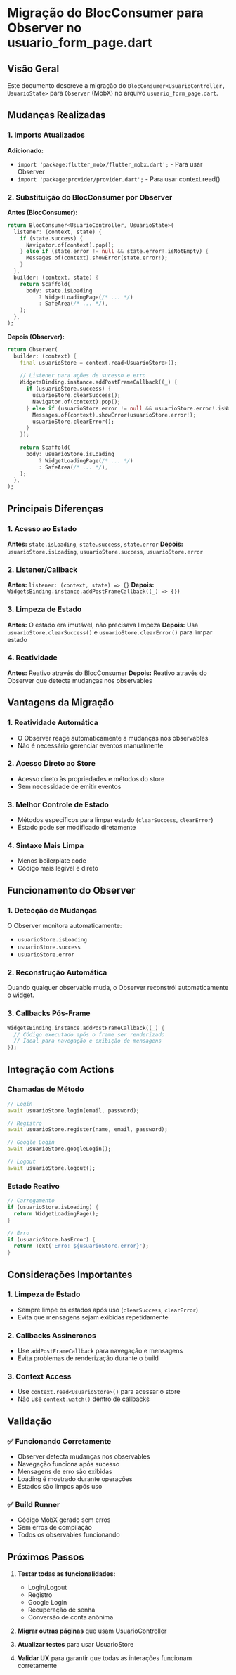 # Migração do BlocConsumer para Observer no usuario_form_page.dart

## Visão Geral
Este documento descreve a migração do `BlocConsumer<UsuarioController, UsuarioState>` para `Observer` (MobX) no arquivo `usuario_form_page.dart`.

## Mudanças Realizadas

### 1. Imports Atualizados
**Adicionado:**
- `import 'package:flutter_mobx/flutter_mobx.dart';` - Para usar Observer
- `import 'package:provider/provider.dart';` - Para usar context.read<UsuarioStore>()

### 2. Substituição do BlocConsumer por Observer

**Antes (BlocConsumer):**
```dart
return BlocConsumer<UsuarioController, UsuarioState>(
  listener: (context, state) {
    if (state.success) {
      Navigator.of(context).pop();
    } else if (state.error != null && state.error!.isNotEmpty) {
      Messages.of(context).showError(state.error!);
    }
  },
  builder: (context, state) {
    return Scaffold(
      body: state.isLoading
          ? WidgetLoadingPage(/* ... */)
          : SafeArea(/* ... */),
    );
  },
);
```

**Depois (Observer):**
```dart
return Observer(
  builder: (context) {
    final usuarioStore = context.read<UsuarioStore>();
    
    // Listener para ações de sucesso e erro
    WidgetsBinding.instance.addPostFrameCallback((_) {
      if (usuarioStore.success) {
        usuarioStore.clearSuccess();
        Navigator.of(context).pop();
      } else if (usuarioStore.error != null && usuarioStore.error!.isNotEmpty) {
        Messages.of(context).showError(usuarioStore.error!);
        usuarioStore.clearError();
      }
    });
    
    return Scaffold(
      body: usuarioStore.isLoading
          ? WidgetLoadingPage(/* ... */)
          : SafeArea(/* ... */),
    );
  },
);
```

## Principais Diferenças

### 1. Acesso ao Estado
**Antes:** `state.isLoading`, `state.success`, `state.error`
**Depois:** `usuarioStore.isLoading`, `usuarioStore.success`, `usuarioStore.error`

### 2. Listener/Callback
**Antes:** `listener: (context, state) => {}`
**Depois:** `WidgetsBinding.instance.addPostFrameCallback((_) => {})`

### 3. Limpeza de Estado
**Antes:** O estado era imutável, não precisava limpeza
**Depois:** Usa `usuarioStore.clearSuccess()` e `usuarioStore.clearError()` para limpar estado

### 4. Reatividade
**Antes:** Reativo através do BlocConsumer
**Depois:** Reativo através do Observer que detecta mudanças nos observables

## Vantagens da Migração

### 1. **Reatividade Automática**
- O Observer reage automaticamente a mudanças nos observables
- Não é necessário gerenciar eventos manualmente

### 2. **Acesso Direto ao Store**
- Acesso direto às propriedades e métodos do store
- Sem necessidade de emitir eventos

### 3. **Melhor Controle de Estado**
- Métodos específicos para limpar estado (`clearSuccess`, `clearError`)
- Estado pode ser modificado diretamente

### 4. **Sintaxe Mais Limpa**
- Menos boilerplate code
- Código mais legível e direto

## Funcionamento do Observer

### 1. **Detecção de Mudanças**
O Observer monitora automaticamente:
- `usuarioStore.isLoading`
- `usuarioStore.success`
- `usuarioStore.error`

### 2. **Reconstrução Automática**
Quando qualquer observable muda, o Observer reconstrói automaticamente o widget.

### 3. **Callbacks Pós-Frame**
```dart
WidgetsBinding.instance.addPostFrameCallback((_) {
  // Código executado após o frame ser renderizado
  // Ideal para navegação e exibição de mensagens
});
```

## Integração com Actions

### Chamadas de Método
```dart
// Login
await usuarioStore.login(email, password);

// Registro
await usuarioStore.register(name, email, password);

// Google Login
await usuarioStore.googleLogin();

// Logout
await usuarioStore.logout();
```

### Estado Reativo
```dart
// Carregamento
if (usuarioStore.isLoading) {
  return WidgetLoadingPage();
}

// Erro
if (usuarioStore.hasError) {
  return Text('Erro: ${usuarioStore.error}');
}
```

## Considerações Importantes

### 1. **Limpeza de Estado**
- Sempre limpe os estados após uso (`clearSuccess`, `clearError`)
- Evita que mensagens sejam exibidas repetidamente

### 2. **Callbacks Assíncronos**
- Use `addPostFrameCallback` para navegação e mensagens
- Evita problemas de renderização durante o build

### 3. **Context Access**
- Use `context.read<UsuarioStore>()` para acessar o store
- Não use `context.watch()` dentro de callbacks

## Validação

### ✅ Funcionando Corretamente
- Observer detecta mudanças nos observables
- Navegação funciona após sucesso
- Mensagens de erro são exibidas
- Loading é mostrado durante operações
- Estados são limpos após uso

### ✅ Build Runner
- Código MobX gerado sem erros
- Sem erros de compilação
- Todos os observables funcionando

## Próximos Passos

1. **Testar todas as funcionalidades:**
   - Login/Logout
   - Registro
   - Google Login
   - Recuperação de senha
   - Conversão de conta anônima

2. **Migrar outras páginas** que usam UsuarioController

3. **Atualizar testes** para usar UsuarioStore

4. **Validar UX** para garantir que todas as interações funcionam corretamente
